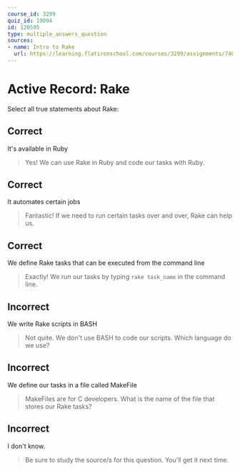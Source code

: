 ```yaml
---
course_id: 3299
quiz_id: 19094
id: 120595
type: multiple_answers_question
sources:
- name: Intro to Rake
  url: https://learning.flatironschool.com/courses/3299/assignments/74081?module_item_id=143903
---
```


# Active Record: Rake

Select all true statements about Rake:

## Correct

It's available in Ruby

> Yes! We can use Rake in Ruby and code our tasks with Ruby.

## Correct

It automates certain jobs

> Fantastic! If we need to run certain tasks over and over, Rake can help us.

## Correct

We define Rake tasks that can be executed from the command line

> Exactly! We run our tasks by typing `rake task_name` in the command line.

## Incorrect

We write Rake scripts in BASH

> Not quite. We don't use BASH to code our scripts. Which language do we use?

## Incorrect

We define our tasks in a file called MakeFile

> MakeFiles are for C developers. What is the name of the file that stores our
> Rake tasks?

## Incorrect

I don't know.

> Be sure to study the source/s for this question. You'll get it next time.
